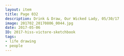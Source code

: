 ```yaml
---
layout: item
title: Page 032
description: Drink & Draw, Our Wicked Lady, 05/30/17
image: 201702_20170806_0044.jpg
date: 2017-05-06
ID: 2017-hiss-victore-sketchbook
tags: 
- life drawing 
- people
---
```

